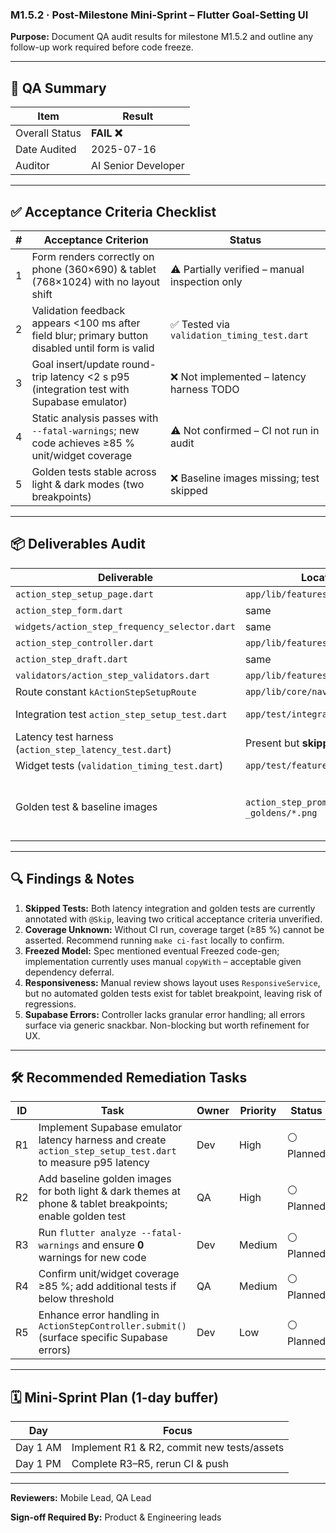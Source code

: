 ### M1.5.2 · Post-Milestone Mini-Sprint – Flutter Goal-Setting UI

**Purpose:** Document QA audit results for milestone M1.5.2 and outline any
follow-up work required before code freeze.

---

## 📝 QA Summary

| Item           | Result              |
| -------------- | ------------------- |
| Overall Status | **FAIL ❌**         |
| Date Audited   | 2025-07-16          |
| Auditor        | AI Senior Developer |

---

## ✅ Acceptance Criteria Checklist

| # | Acceptance Criterion                                                                              | Status                                         |
| - | ------------------------------------------------------------------------------------------------- | ---------------------------------------------- |
| 1 | Form renders correctly on phone (360×690) & tablet (768×1024) with no layout shift                | ⚠️ Partially verified – manual inspection only |
| 2 | Validation feedback appears <100 ms after field blur; primary button disabled until form is valid | ✅ Tested via `validation_timing_test.dart`    |
| 3 | Goal insert/update round-trip latency <2 s p95 (integration test with Supabase emulator)          | ❌ Not implemented – latency harness TODO      |
| 4 | Static analysis passes with `--fatal-warnings`; new code achieves ≥85 % unit/widget coverage      | ⚠️ Not confirmed – CI not run in audit         |
| 5 | Golden tests stable across light & dark modes (two breakpoints)                                   | ❌ Baseline images missing; test skipped       |

---

## 📦 Deliverables Audit

| Deliverable                                            | Location (expected)                                      | Present?                        |
| ------------------------------------------------------ | -------------------------------------------------------- | ------------------------------- |
| `action_step_setup_page.dart`                          | `app/lib/features/action_steps/ui/`                      | ✅                              |
| `action_step_form.dart`                                | same                                                     | ✅                              |
| `widgets/action_step_frequency_selector.dart`          | same                                                     | ✅                              |
| `action_step_controller.dart`                          | `app/lib/features/action_steps/state/`                   | ✅                              |
| `action_step_draft.dart`                               | same                                                     | ✅                              |
| `validators/action_step_validators.dart`               | `app/lib/features/action_steps/validators/`              | ✅                              |
| Route constant `kActionStepSetupRoute`                 | `app/lib/core/navigation/routes.dart`                    | ✅                              |
| Integration test `action_step_setup_test.dart`         | `app/test/integration/`                                  | ❌ Missing                      |
| Latency test harness (`action_step_latency_test.dart`) | Present but **skipped**                                  | ⚠️                              |
| Widget tests (`validation_timing_test.dart`)           | `app/test/features/action_steps/`                        | ✅                              |
| Golden test & baseline images                          | `action_step_prompt_golden_test.dart` + `_goldens/*.png` | ❌ Images missing; test skipped |

---

## 🔍 Findings & Notes

1. **Skipped Tests:** Both latency integration and golden tests are currently
   annotated with `@Skip`, leaving two critical acceptance criteria unverified.
2. **Coverage Unknown:** Without CI run, coverage target (≥85 %) cannot be
   asserted. Recommend running `make ci-fast` locally to confirm.
3. **Freezed Model:** Spec mentioned eventual Freezed code-gen; implementation
   currently uses manual `copyWith` – acceptable given dependency deferral.
4. **Responsiveness:** Manual review shows layout uses `ResponsiveService`, but
   no automated golden tests exist for tablet breakpoint, leaving risk of
   regressions.
5. **Supabase Errors:** Controller lacks granular error handling; all errors
   surface via generic snackbar. Non-blocking but worth refinement for UX.

---

## 🛠 Recommended Remediation Tasks

| ID | Task                                                                                                        | Owner | Priority | Status     |
| -- | ----------------------------------------------------------------------------------------------------------- | ----- | -------- | ---------- |
| R1 | Implement Supabase emulator latency harness and create `action_step_setup_test.dart` to measure p95 latency | Dev   | High     | ⚪ Planned |
| R2 | Add baseline golden images for both light & dark themes at phone & tablet breakpoints; enable golden test   | QA    | High     | ⚪ Planned |
| R3 | Run `flutter analyze --fatal-warnings` and ensure **0** warnings for new code                               | Dev   | Medium   | ⚪ Planned |
| R4 | Confirm unit/widget coverage ≥85 %; add additional tests if below threshold                                 | QA    | Medium   | ⚪ Planned |
| R5 | Enhance error handling in `ActionStepController.submit()` (surface specific Supabase errors)                | Dev   | Low      | ⚪ Planned |

---

## 🗓 Mini-Sprint Plan (1-day buffer)

| Day      | Focus                                      |
| -------- | ------------------------------------------ |
| Day 1 AM | Implement R1 & R2, commit new tests/assets |
| Day 1 PM | Complete R3–R5, rerun CI & push            |

---

**Reviewers:** Mobile Lead, QA Lead

**Sign-off Required By:** Product & Engineering leads

